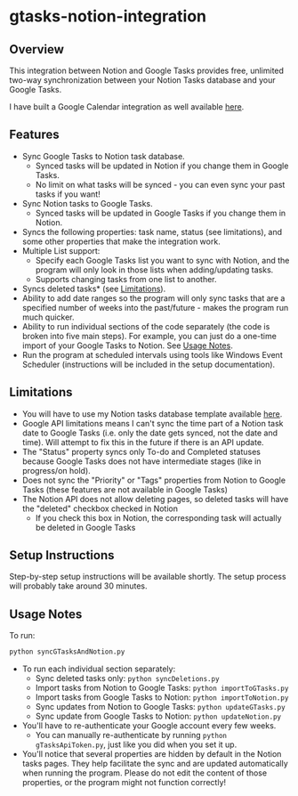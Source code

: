 # gtasks-notion-integration

## Overview

This integration between Notion and Google Tasks provides free, unlimited two-way synchronization between your Notion Tasks database and your Google Tasks.

I have built a Google Calendar integration as well available [here](https://github.com/nathan-dykstra/gcal-notion-integration).

## Features
- Sync Google Tasks to Notion task database.
  - Synced tasks will be updated in Notion if you change them in Google Tasks.
  - No limit on what tasks will be synced - you can even sync your past tasks if you want!
- Sync Notion tasks to Google Tasks.
  - Synced tasks will be updated in Google Tasks if you change them in Notion.
- Syncs the following properties: task name, status (see limitations), and some other properties that make the integration work.
- Multiple List support:
  - Specify each Google Tasks list you want to sync with Notion, and the program will only look in those lists when adding/updating tasks.
  - Supports changing tasks from one list to another.
- Syncs deleted tasks* (see [Limitations](#limitations)).
- Ability to add date ranges so the program will only sync tasks that are a specified number of weeks into the past/future - makes the program run much quicker.
- Ability to run individual sections of the code separately (the code is broken into five main steps). For example, you can just do a one-time import of your Google Tasks to Notion. See [Usage Notes](#usage-notes).
- Run the program at scheduled intervals using tools like Windows Event Scheduler (instructions will be included in the setup documentation).

## Limitations
- You will have to use my Notion tasks database template available [here](https://nathan-dykstra-personal.notion.site/578e5103911b42bb96809909f1de7325?v=8bcec2b2cf384b6bb256c7694fa052c5&pvs=73).
- Google API limitations means I can't sync the time part of a Notion task date to Google Tasks (i.e. only the date gets synced, not the date and time). Will attempt to fix this in the future if there is an API update.
- The "Status" property syncs only To-do and Completed statuses because Google Tasks does not have intermediate stages (like in progress/on hold).
- Does not sync the "Priority" or "Tags" properties from Notion to Google Tasks (these features are not available in Google Tasks)
- The Notion API does not allow deleting pages, so deleted tasks will have the "deleted" checkbox checked in Notion
    - If you check this box in Notion, the corresponding task will actually be deleted in Google Tasks

## Setup Instructions

Step-by-step setup instructions will be available shortly. The setup process will probably take around 30 minutes.

## Usage Notes
To run: 
```sh
python syncGTasksAndNotion.py
```
- To run each individual section separately: 
  - Sync deleted tasks only: `python syncDeletions.py`
  - Import tasks from Notion to Google Tasks: `python importToGTasks.py`
  - Import tasks from Google Tasks to Notion: `python importToNotion.py`
  - Sync updates from Notion to Google Tasks: `python updateGTasks.py`
  - Sync update from Google Tasks to Notion: `python updateNotion.py`
- You'll have to re-authenticate your Google account every few weeks.
  - You can manually re-authenticate by running `python gTasksApiToken.py`, just like you did when you set it up.
- You'll notice that several properties are hidden by default in the Notion tasks pages. They help facilitate the sync and are updated automatically when running the program. Please do not edit the content of those properties, or the program might not function correctly!

